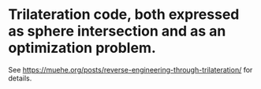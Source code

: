 # Trilateration code, both expressed as sphere intersection and as an optimization problem.

See https://muehe.org/posts/reverse-engineering-through-trilateration/ for details.
